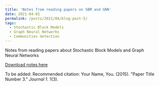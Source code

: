 ```yaml
---
title: 'Notes from reading papers on SBM and GNN'
date: 2021-04-01
permalink: /posts/2021/04/blog-post-5/
tags:
  - Stochastic Block Models
  - Graph Neural Networks
  - Communities detection
---
```




Notes from reading papers about Stochastic Block Models and Graph Neural Networks

[Download notes here](http://lydia777.github.io/files/sbm_gnn.pdf)

To be added: Recommended citation: Your Name, You. (2015). "Paper Title Number 3." <i>Journal 1</i>. 1(3).